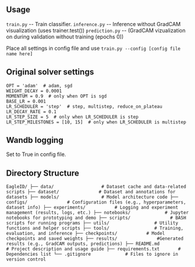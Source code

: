 
## Usage
  `train.py` -- Train classifier.
  `inference.py` -- Inference without GradCAM visualization (uses trainer.test())
  `prediction.py` -- (GradCAM vizualization on during validation without training (epochs 0))

  Place all settings in config file and use `train.py --config [config file name here]`


  ## Original solver settings
    OPT = 'adam'  # adam, sgd
    WEIGHT_DECAY = 0.0001
    MOMENTUM = 0.9  # only when OPT is sgd
    BASE_LR = 0.001
    LR_SCHEDULER = 'step'  # step, multistep, reduce_on_plateau
    LR_DECAY_RATE = 0.1
    LR_STEP_SIZE = 5  # only when LR_SCHEDULER is step
    LR_STEP_MILESTONES = [10, 15]  # only when LR_SCHEDULER is multistep

## Wandb logging
Set to True in config file.


## Directory Structure
`
EagleID/
├── data/                  # Dataset cache and data-related scripts
├── dataset/               # Dataset and annotations for datasets
├── models/                # Model architecture code
├── configs/               # Configuration files (e.g., hyperparameters, dataset info)
├── experiments/           # Logging and experiment management (results, logs, etc.)
├── notebooks/             # Jupyter notebooks for prototyping and demo
├── scripts/               # BASH scripts for running programs
├── utils/                 # Utility functions and helper scripts
├── tools/                 # Training, evaluation, and inference
├── checkpoints/           # Model checkpoints and saved weights
├── results/               #Generated results (e.g., GradCAM outputs, predictions)
├── README.md              # Project description and usage guide
├── requirements.txt       # Dependencies list
└── .gitignore             # Files to ignore in version control
`